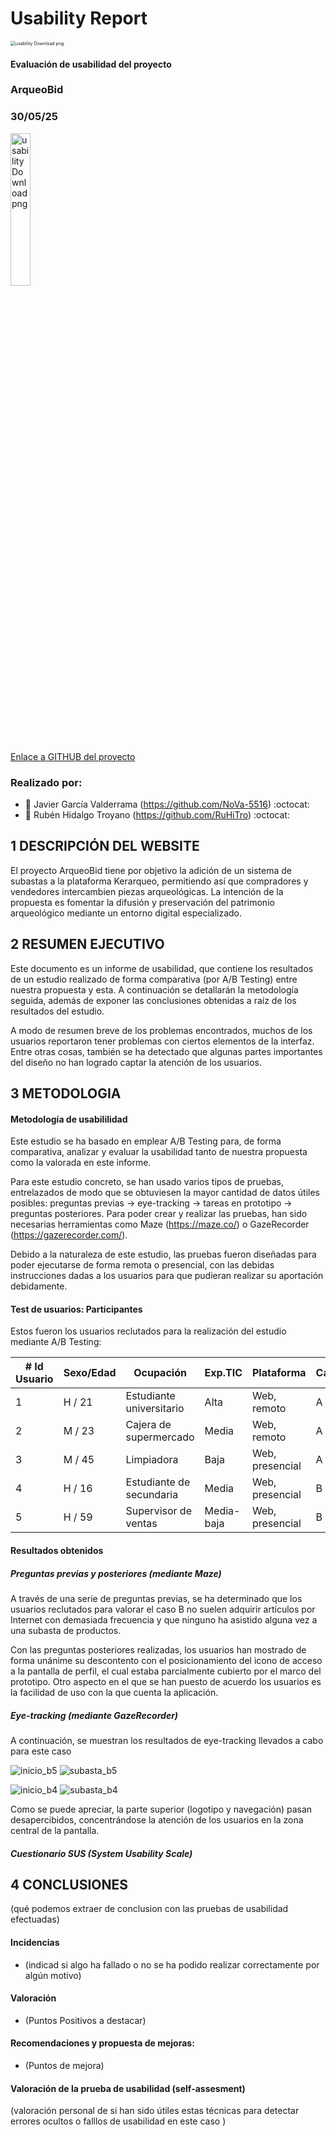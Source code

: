 # Usability Report

<img src="https://encrypted-tbn0.gstatic.com/images?q=tbn:ANd9GcRF017nhV-TFmNER2OM8UbXtdN6xwAKBYrv0i6onNfKu6Yn0BV0RK6aiOroeXl73LSY-B0&usqp=CAU" alt="usability Download png" style="zoom:50%;" />

#### Evaluación de usabilidad del proyecto 
### ArqueoBid
### 30/05/25

<img src="https://github.com/DIU3-CarlonsoTech/UX_CaseStudy/blob/master/P2/Logo.png" alt="usability Download png" style="width: 25%; height: auto;" />

[Enlace a GITHUB del proyecto](https://github.com/DIU3-CarlonsoTech/UX_CaseStudy)


### Realizado por:

* :bust_in_silhouette:  Javier García Valderrama (https://github.com/NoVa-5516)    :octocat:     
* :bust_in_silhouette:  Rubén Hidalgo Troyano (https://github.com/RuHiTro)     :octocat:


## 1 DESCRIPCIÓN DEL WEBSITE

El proyecto ArqueoBid tiene por objetivo la adición de un sistema de subastas a la plataforma Kerarqueo, permitiendo así que compradores y vendedores intercambien piezas arqueológicas. La intención de la propuesta es fomentar la difusión y preservación del patrimonio arqueológico mediante un entorno digital especializado.


## 2 RESUMEN EJECUTIVO

Este documento es un informe de usabilidad, que contiene los resultados de un estudio realizado de forma comparativa (por A/B Testing) entre nuestra propuesta y esta. A continuación se detallarán la metodología seguida, además de exponer las conclusiones obtenidas a raíz de los resultados del estudio.

A modo de resumen breve de los problemas encontrados, muchos de los usuarios reportaron tener problemas con ciertos elementos de la interfaz. Entre otras cosas, también se ha detectado que algunas partes importantes
del diseño no han logrado captar la atención de los usuarios.

## 3 METODOLOGIA 

#### Metodología de usabililidad

Este estudio se ha basado en emplear A/B Testing para, de forma comparativa, analizar y evaluar la usabilidad tanto de nuestra propuesta como la valorada en este informe.

Para este estudio concreto, se han usado varios tipos de pruebas, entrelazados de modo que se obtuviesen la mayor cantidad de datos útiles posibles: preguntas previas -> eye-tracking -> tareas en prototipo -> preguntas posteriores. Para poder crear y realizar las pruebas, han sido necesarias herramientas como Maze (https://maze.co/) o GazeRecorder (https://gazerecorder.com/).

Debido a la naturaleza de este estudio, las pruebas fueron diseñadas para poder ejecutarse de forma remota o presencial, con las debidas instrucciones dadas a los usuarios para que pudieran realizar su aportación debidamente.
 

#### Test de usuarios: Participantes

Estos fueron los usuarios reclutados para la realización del estudio mediante A/B Testing:

| # Id Usuario  | Sexo/Edad | Ocupación   |  Exp.TIC    | Plataforma | Caso
| ------------- | --------- | ----------- | ----------- | ---------- | ----
| 1  | H / 21    | Estudiante universitario  | Alta        | Web, remoto       | A 
| 2  | M / 23    | Cajera de supermercado      | Media       | Web, remoto        | A 
| 3  | M / 45    | Limpiadora     | Baja        | Web, presencial      |  A
| 4  | H / 16    | Estudiante de secundaria | Media       | Web, presencial        | B 
| 5  | H / 59    | Supervisor de ventas | Media-baja       | Web, presencial        | B 


#### Resultados obtenidos

##### Preguntas previas y posteriores (mediante Maze)

A través de una serie de preguntas previas, se ha determinado que los usuarios reclutados para valorar el caso B no suelen adquirir artículos por Internet con demasiada frecuencia y que ninguno ha asistido alguna vez a una subasta de productos.

Con las preguntas posteriores realizadas, los usuarios han mostrado de forma unánime su descontento con el posicionamiento del icono de acceso a la pantalla de perfil, el cual estaba parcialmente cubierto por el marco del prototipo. Otro aspecto en el que se han puesto de acuerdo los usuarios es la facilidad de uso con la que cuenta la aplicación.

##### Eye-tracking (mediante GazeRecorder)

A continuación, se muestran los resultados de eye-tracking llevados a cabo para este caso

![inicio_b5](./eye_tracking/usuario_5/inicio_b5.png)
![subasta_b5](./eye_tracking/usuario_5/subasta_b5.png)

![inicio_b4](./eye_tracking/usuario_4/inicio_b4.png)
![subasta_b4](./eye_tracking/usuario_4/subasta_b4.png)

Como se puede apreciar, la parte superior (logotipo y navegación) pasan desapercibidos, concentrándose la atención de los usuarios en la zona central de la pantalla. 


##### Cuestionario SUS (System Usability Scale)


## 4 CONCLUSIONES 



(qué podemos extraer de conclusion con las pruebas de usabilidad efectuadas)



#### Incidencias

* (indicad si algo ha fallado o no se ha podido realizar correctamente por algún motivo)



#### Valoración 

* (Puntos Positivos a destacar)



#### Recomendaciones y propuesta de mejoras: 

* (Puntos de mejora)







#### Valoración de la prueba de usabilidad (self-assesment)

(valoración personal de si han sido útiles estas técnicas para detectar errores ocultos o falllos de usabilidad en este caso )
